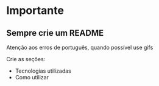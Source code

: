 # Importante

## Sempre crie um README
Atenção aos erros de português, quando possível use gifs 

Crie as seções:
* Tecnologias utilizadas
* Como utilizar
 